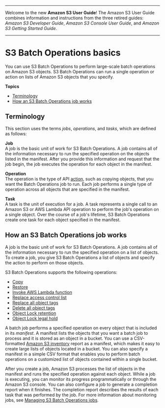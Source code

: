 --------

Welcome to the new **Amazon S3 User Guide**\! The Amazon S3 User Guide combines information and instructions from the three retired guides: *Amazon S3 Developer Guide*, *Amazon S3 Console User Guide*, and *Amazon S3 Getting Started Guide*\.

--------

# S3 Batch Operations basics<a name="batch-ops-basics"></a>

You can use S3 Batch Operations to perform large\-scale batch operations on Amazon S3 objects\. S3 Batch Operations can run a single operation or action on lists of Amazon S3 objects that you specify\. 

**Topics**
+ [Terminology](#batch-ops-terminology)
+ [How an S3 Batch Operations job works](#batch-ops-basics-how-it-works)

## Terminology<a name="batch-ops-terminology"></a>

This section uses the terms *jobs*, *operations*, and *tasks*, which are defined as follows:

**Job**  
A job is the basic unit of work for S3 Batch Operations\. A job contains all of the information necessary to run the specified operation on the objects listed in the manifest\. After you provide this information and request that the job begin, the job executes the operation for each object in the manifest\. 

**Operation**  
The operation is the type of API [action](https://docs.aws.amazon.com/AmazonS3/latest/API/API_Operations.html), such as copying objects, that you want the Batch Operations job to run\. Each job performs a single type of operation across all objects that are specified in the manifest\.

**Task**  
A task is the unit of execution for a job\. A task represents a single call to an Amazon S3 or AWS Lambda API operation to perform the job's operation on a single object\. Over the course of a job's lifetime, S3 Batch Operations create one task for each object specified in the manifest\.

## How an S3 Batch Operations job works<a name="batch-ops-basics-how-it-works"></a>

A job is the basic unit of work for S3 Batch Operations\. A job contains all of the information necessary to run the specified operation on a list of objects\. To create a job, you give S3 Batch Operations a list of objects and specify the action to perform on those objects\. 

S3 Batch Operations supports the following operations:
+ [Copy](batch-ops-copy-object.md)
+ [Restore](batch-ops-initiate-restore-object.md)
+ [Invoke AWS Lambda function](batch-ops-invoke-lambda.md)
+ [Replace access control list](batch-ops-put-object-acl.md)
+ [Replace all object tags](batch-ops-put-object-tagging.md)
+ [Delete all object tags](batch-ops-delete-object-tagging.md)
+ [Object Lock retention](batch-ops-retention-date.md)
+ [Object Lock legal hold](batch-ops-legal-hold.md)

A batch job performs a specified operation on every object that is included in its *manifest*\. A manifest lists the objects that you want a batch job to process and it is stored as an object in a bucket\. You can use a CSV\-formatted [ Amazon S3 inventory](storage-inventory.md) report as a manifest, which makes it easy to create large lists of objects located in a bucket\. You can also specify a manifest in a simple CSV format that enables you to perform batch operations on a customized list of objects contained within a single bucket\. 

After you create a job, Amazon S3 processes the list of objects in the manifest and runs the specified operation against each object\. While a job is executing, you can monitor its progress programmatically or through the Amazon S3 console\. You can also configure a job to generate a completion report when it finishes\. The completion report describes the results of each task that was performed by the job\. For more information about monitoring jobs, see [Managing S3 Batch Operations jobs](batch-ops-managing-jobs.md)\.